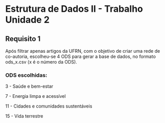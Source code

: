 # Estrutura de Dados II - Trabalho Unidade 2 

## Requisito 1
Após filtrar apenas artigos da UFRN, com o objetivo de criar uma rede de co-autoria, escolheu-se 4 ODS para gerar a base de dados, no formato ods_x.csv (x é o número da ODS).

### ODS escolhidas: 

3 - Saúde e bem-estar 

7 - Energia limpa e acessível

11 - Cidades e comunidades sustentáveis 

15 - Vida terrestre
